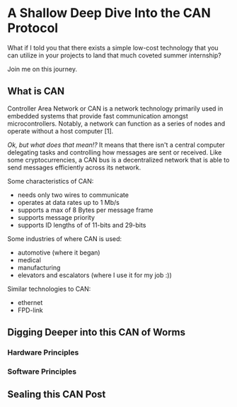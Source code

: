 # A Shallow Deep Dive Into the CAN Protocol

What if I told you that there exists a simple low-cost technology that you can utilize in your projects to land that much coveted summer internship?

Join me on this journey. 

## What is CAN

Controller Area Network or CAN is a network technology primarily used in embedded systems that provide fast communication amongst microcontrollers. Notably, a network can function as a series of nodes and operate without a host computer [1]. 

*Ok, but what does that mean!?* It means that there isn't a central computer delegating tasks and controlling how messages are sent or received. Like some cryptocurrencies, a CAN bus is a decentralized network that is able to send messages efficiently across its network.

Some characteristics of CAN:
- needs only two wires to communicate
- operates at data rates up to 1 Mb/s
- supports a max of 8 Bytes per message frame
- supports message priority
- supports ID lengths of of 11-bits and 29-bits

Some industries of where CAN is used:
- automotive (where it began)
- medical
- manufacturing
- elevators and escalators (where I use it for my job :))

Similar technologies to CAN:
- ethernet
- FPD-link

## Digging Deeper into this CAN of Worms

### Hardware Principles

### Software Principles

## Sealing this CAN Post